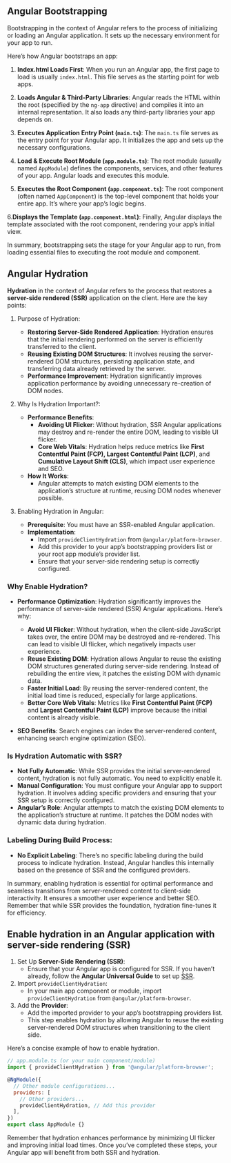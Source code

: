 ## Angular Bootstrapping

Bootstrapping in the context of Angular refers to the process of initializing or loading an Angular application. It sets up the necessary environment for your app to run.

Here’s how Angular bootstraps an app:

1. **Index.html Loads First**: When you run an Angular app, the first page to load is usually `index.html`. This file serves as the starting point for web apps.

2. **Loads Angular & Third-Party Libraries**: Angular reads the HTML within the root (specified by the `ng-app` directive) and compiles it into an internal representation. It also loads any third-party libraries your app depends on.

3. **Executes Application Entry Point (`main.ts`)**: The `main.ts` file serves as the entry point for your Angular app. It initializes the app and sets up the necessary configurations.

4. **Load & Execute Root Module (`app.module.ts`)**: The root module (usually named `AppModule`) defines the components, services, and other features of your app. Angular loads and executes this module.

5. **Executes the Root Component (`app.component.ts`)**: The root component (often named `AppComponent`) is the top-level component that holds your entire app. It’s where your app’s logic begins.

6.**Displays the Template (`app.component.html`)**: Finally, Angular displays the template associated with the root component, rendering your app’s initial view.

In summary, bootstrapping sets the stage for your Angular app to run, from loading essential files to executing the root module and component.

## Angular Hydration

**Hydration** in the context of Angular refers to the process that restores a **server-side rendered (SSR)** application on the client. Here are the key points:

1. Purpose of Hydration:
   - **Restoring Server-Side Rendered Application**: Hydration ensures that the initial rendering performed on the server is efficiently transferred to the client.
   - **Reusing Existing DOM Structures**: It involves reusing the server-rendered DOM structures, persisting application state, and transferring data already retrieved by the server.
   - **Performance Improvement**: Hydration significantly improves application performance by avoiding unnecessary re-creation of DOM nodes.

2. Why Is Hydration Important?:
   - **Performance Benefits**:
       - **Avoiding UI Flicker**: Without hydration, SSR Angular applications may destroy and re-render the entire DOM, leading to visible UI flicker.
       - **Core Web Vitals**: Hydration helps reduce metrics like **First Contentful Paint (FCP), Largest Contentful Paint (LCP)**, and **Cumulative Layout Shift (CLS)**, which impact user experience and SEO.
   - **How It Works**:
       - Angular attempts to match existing DOM elements to the application’s structure at runtime, reusing DOM nodes whenever possible.

3. Enabling Hydration in Angular:
   - **Prerequisite**: You must have an SSR-enabled Angular application.
   - **Implementation**:
       - Import `provideClientHydration` from `@angular/platform-browser`.
       - Add this provider to your app’s bootstrapping providers list or your root app module’s provider list.
       - Ensure that your server-side rendering setup is correctly configured.

### Why Enable Hydration?

- **Performance Optimization**: Hydration significantly improves the performance of server-side rendered (SSR) Angular applications. Here’s why:
   - **Avoid UI Flicker**: Without hydration, when the client-side JavaScript takes over, the entire DOM may be destroyed and re-rendered. This can lead to visible UI flicker, which negatively impacts user experience.
   - **Reuse Existing DOM**: Hydration allows Angular to reuse the existing DOM structures generated during server-side rendering. Instead of rebuilding the entire view, it patches the existing DOM with dynamic data.
   - **Faster Initial Load**: By reusing the server-rendered content, the initial load time is reduced, especially for large applications.
   - **Better Core Web Vitals**: Metrics like **First Contentful Paint (FCP)** and **Largest Contentful Paint (LCP)** improve because the initial content is already visible.

- **SEO Benefits**: Search engines can index the server-rendered content, enhancing search engine optimization (SEO).

### Is Hydration Automatic with SSR?

- **Not Fully Automatic**: While SSR provides the initial server-rendered content, hydration is not fully automatic. You need to explicitly enable it.
- **Manual Configuration**: You must configure your Angular app to support hydration. It involves adding specific providers and ensuring that your SSR setup is correctly configured.
- **Angular’s Role**: Angular attempts to match the existing DOM elements to the application’s structure at runtime. It patches the DOM nodes with dynamic data during hydration.

### Labeling During Build Process:

- **No Explicit Labeling**: There’s no specific labeling during the build process to indicate hydration. Instead, Angular handles this internally based on the presence of SSR and the configured providers.

In summary, enabling hydration is essential for optimal performance and seamless transitions from server-rendered content to client-side interactivity. It ensures a smoother user experience and better SEO. Remember that while SSR provides the foundation, hydration fine-tunes it for efficiency.

## Enable hydration in an Angular application with server-side rendering (SSR)

1. Set Up **Server-Side Rendering (SSR)**:
   - Ensure that your Angular app is configured for SSR. If you haven’t already, follow the **Angular Universal Guide** to set up [SSR](https://docs.w3cub.com/angular/guide/hydration.html).
2. Import `provideClientHydration`:
   - In your main app component or module, import `provideClientHydration` from `@angular/platform-browser`.
3. Add the **Provider**:
   - Add the imported provider to your app’s bootstrapping providers list.
   - This step enables hydration by allowing Angular to reuse the existing server-rendered DOM structures when transitioning to the client side.

Here’s a concise example of how to enable hydration.
```js
// app.module.ts (or your main component/module)
import { provideClientHydration } from '@angular/platform-browser';

@NgModule({
  // Other module configurations...
  providers: [
    // Other providers...
    provideClientHydration, // Add this provider
  ],
})
export class AppModule {}
```
Remember that hydration enhances performance by minimizing UI flicker and improving initial load times. Once you’ve completed these steps, your Angular app will benefit from both SSR and hydration. 
